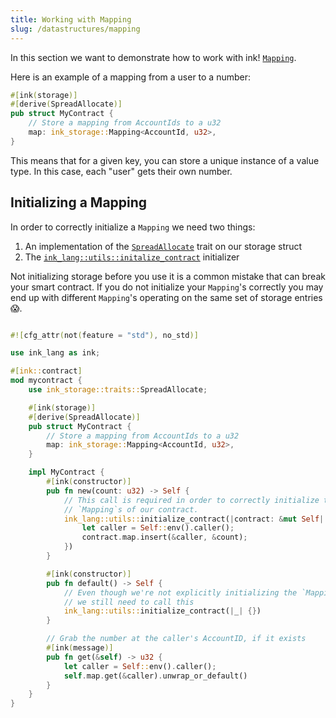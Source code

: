 ```yaml
---
title: Working with Mapping 
slug: /datastructures/mapping
---
```


In this section we want to demonstrate how to work with ink! [`Mapping`](https://paritytech.github.io/ink/ink_storage/struct.Mapping.html).

Here is an example of a mapping from a user to a number:

```rust
#[ink(storage)]
#[derive(SpreadAllocate)]
pub struct MyContract {
    // Store a mapping from AccountIds to a u32
    map: ink_storage::Mapping<AccountId, u32>,
}
```

This means that for a given key, you can store a unique instance of a value type. In this
case, each "user" gets their own number. 

## Initializing a Mapping

In order to correctly initialize a `Mapping` we need two things:
1. An implementation of the [`SpreadAllocate`](https://paritytech.github.io/ink/ink_storage/traits/trait.SpreadAllocate.html) trait on our storage struct
2. The [`ink_lang::utils::initalize_contract`](https://paritytech.github.io/ink/ink_lang/utils/fn.initialize_contract.html) initializer

Not initializing storage before you use it is a common mistake that can break your smart
contract. If you do not initialize your `Mapping`'s correctly you may end up with
different `Mapping`'s operating on the same set of storage entries 😱.

```rust

#![cfg_attr(not(feature = "std"), no_std)]

use ink_lang as ink;

#[ink::contract]
mod mycontract {
    use ink_storage::traits::SpreadAllocate;

    #[ink(storage)]
    #[derive(SpreadAllocate)]
    pub struct MyContract {
        // Store a mapping from AccountIds to a u32
        map: ink_storage::Mapping<AccountId, u32>,
    }

    impl MyContract {
        #[ink(constructor)]
        pub fn new(count: u32) -> Self {
            // This call is required in order to correctly initialize the
            // `Mapping`s of our contract.
            ink_lang::utils::initialize_contract(|contract: &mut Self| {
                let caller = Self::env().caller();
                contract.map.insert(&caller, &count);
            })
        }

        #[ink(constructor)]
        pub fn default() -> Self {
            // Even though we're not explicitly initializing the `Mapping`,
            // we still need to call this
            ink_lang::utils::initialize_contract(|_| {})
        }

        // Grab the number at the caller's AccountID, if it exists
        #[ink(message)]
        pub fn get(&self) -> u32 {
            let caller = Self::env().caller();
            self.map.get(&caller).unwrap_or_default()
        }
    }
}
```
